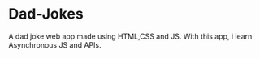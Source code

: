 # Dad-Jokes
A dad joke web app made using HTML,CSS and JS. With this app, i learn Asynchronous JS and APIs. 
